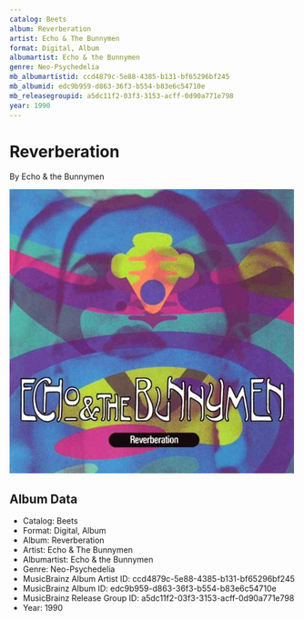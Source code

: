 ```yaml
---
catalog: Beets
album: Reverberation
artist: Echo & The Bunnymen
format: Digital, Album
albumartist: Echo & the Bunnymen
genre: Neo-Psychedelia
mb_albumartistid: ccd4879c-5e88-4385-b131-bf65296bf245
mb_albumid: edc9b959-d863-36f3-b554-b83e6c54710e
mb_releasegroupid: a5dc11f2-03f3-3153-acff-0d90a771e798
year: 1990
---
```


# Reverberation

By Echo & the Bunnymen

![](../../assets/beetscovers/Echo_and_The_Bunnymen-Reverberation.jpg)

## Album Data

- Catalog: Beets
- Format: Digital, Album
- Album: Reverberation
- Artist: Echo & The Bunnymen
- Albumartist: Echo & the Bunnymen
- Genre: Neo-Psychedelia
- MusicBrainz Album Artist ID: ccd4879c-5e88-4385-b131-bf65296bf245
- MusicBrainz Album ID: edc9b959-d863-36f3-b554-b83e6c54710e
- MusicBrainz Release Group ID: a5dc11f2-03f3-3153-acff-0d90a771e798
- Year: 1990

